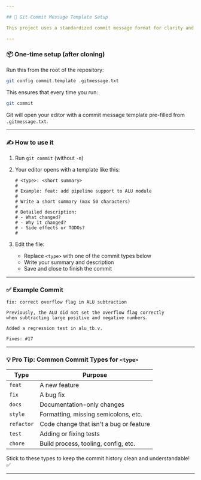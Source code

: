 ```yaml
---

## 📝 Git Commit Message Template Setup

This project uses a standardized commit message format for clarity and consistency. Follow the steps below to set it up in your local repository.

---
```


### 📦 One-time setup (after cloning)

Run this from the root of the repository:

```bash
git config commit.template .gitmessage.txt
```

This ensures that every time you run:

```bash
git commit
```

Git will open your editor with a commit message template pre-filled from `.gitmessage.txt`.

---

### ✍️ How to use it

1. Run `git commit` (without `-m`)

2. Your editor opens with a template like this:

   ```text
   # <type>: <short summary>
   #
   # Example: feat: add pipeline support to ALU module
   #
   # Write a short summary (max 50 characters)
   #
   # Detailed description:
   # - What changed?
   # - Why it changed?
   # - Side effects or TODOs?
   #
   ```

3. Edit the file:

   * Replace `<type>` with one of the commit types below
   * Write your summary and description
   * Save and close to finish the commit

---

### ✅ Example Commit

```text
fix: correct overflow flag in ALU subtraction

Previously, the ALU did not set the overflow flag correctly
when subtracting large positive and negative numbers.

Added a regression test in alu_tb.v.

Fixes: #17
```

---

### 💡 Pro Tip: Common Commit Types for `<type>`

| Type       | Purpose                                 |
| ---------- | --------------------------------------- |
| `feat`     | A new feature                           |
| `fix`      | A bug fix                               |
| `docs`     | Documentation-only changes              |
| `style`    | Formatting, missing semicolons, etc.    |
| `refactor` | Code change that isn't a bug or feature |
| `test`     | Adding or fixing tests                  |
| `chore`    | Build process, tooling, config, etc.    |

Stick to these types to keep the commit history clean and understandable! ✅

---
